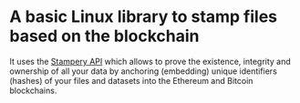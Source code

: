 # A basic Linux library to stamp files based on the blockchain

It uses the [Stampery API](https://api.stampery.com/) which allows to prove the existence, integrity and ownership of all your data by anchoring (embedding) unique identifiers (hashes) of your files and datasets into the Ethereum and Bitcoin blockchains.
